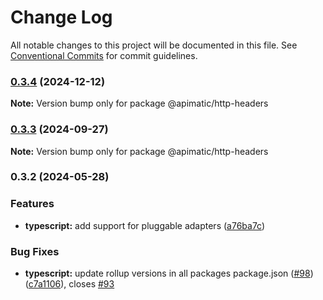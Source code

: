# Change Log

All notable changes to this project will be documented in this file.
See [Conventional Commits](https://conventionalcommits.org) for commit guidelines.

### [0.3.4](https://github.com/apimatic/apimatic-js-runtime/compare/@apimatic/http-headers@0.3.3...@apimatic/http-headers@0.3.4) (2024-12-12)

**Note:** Version bump only for package @apimatic/http-headers

### [0.3.3](https://github.com/apimatic/apimatic-js-runtime/compare/@apimatic/http-headers@0.3.2...@apimatic/http-headers@0.3.3) (2024-09-27)

**Note:** Version bump only for package @apimatic/http-headers

### 0.3.2 (2024-05-28)

### Features

- **typescript:** add support for pluggable adapters ([a76ba7c](https://github.com/apimatic/apimatic-js-runtime/commit/a76ba7cbf2602bdc48b758816000330429ac4972))

### Bug Fixes

- **typescript:** update rollup versions in all packages package.json ([#98](https://github.com/apimatic/apimatic-js-runtime/issues/98)) ([c7a1106](https://github.com/apimatic/apimatic-js-runtime/commit/c7a1106bfc8e7d10e28dee97fb30a4e2792f21df)), closes [#93](https://github.com/apimatic/apimatic-js-runtime/issues/93)

